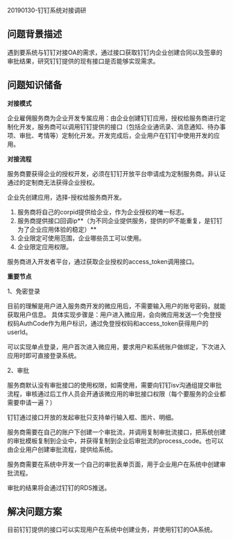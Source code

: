 20190130-钉钉系统对接调研

## 问题背景描述 ##

遇到要系统与钉钉对接OA的需求，通过接口获取钉钉内企业创建合同以及签章的审批结果，研究钉钉提供的现有接口是否能够实现需求。

## 问题知识储备 ##

**对接模式**

企业雇佣服务商为企业开发专属应用：由企业创建钉钉应用，授权给服务商进行定制化开发，服务商可以调用钉钉提供的接口（包括企业通讯录、消息通知、待办事项、审批、考情等）定制化开发。开发完成后，企业用户在钉钉中使用开发的应用。

**对接流程**

服务商要获得企业的授权开发，必须在钉钉开放平台申请成为定制服务商。非认证通过的定制商无法获得企业授权。

企业先创建应用，选择-授权给服务商开发。

1. 服务商将自己的corpid提供给企业，作为企业授权的唯一标志。
2. 服务商提供接口回调ip**（为不同企业提供服务，提供的IP不能重复，是钉钉为了企业应用体验的稳定）**
3. 企业限定可使用范围，企业哪些员工可以使用。
4. 企业限定应用权限。

服务商进入开发者平台，通过获取企业授权的access_token调用接口。

**重要节点**

1、免密登录

目前的理解是用户进入服务商开发的微应用后，不需要输入用户的账号密码，就能获取用户信息。 具体实现步骤是：用户进入微应用，会向微应用发送一个免登授权码AuthCode作为用户标识，通过免登授权码和access_token获得用户的userId。

可以实现单点登录，用户首次进入微应用，要求用户和系统账户做绑定，下次进入应用时即可直接登录系统。

2、审批

服务商默认没有审批接口的使用权限，如需使用，需要向钉钉isv沟通组提交审批流程，审核通过后工作人员会开通该微应用的审批接口权限（每个要服务的企业都需要申请一遍？）

钉钉通过接口开放的发起审批只支持单行输入框、图片、明细。

服务商需要在自己的账户下创建一个审批流，并调用复制审批流接口，把系统创建的审批模板复制到企业中，并获得复制到企业后审批流的process_code。也可以由企业用户创建审批流程，提供给系统。

服务商需要在系统中开发一个自己的审批表单页面，用于企业用户在系统中创建审批流程。

审批的结果将会通过钉钉的RDS推送。

## 解决问题方案 ##

目前钉钉提供的接口可以实现用户在系统中创建业务，并使用钉钉的OA系统。
